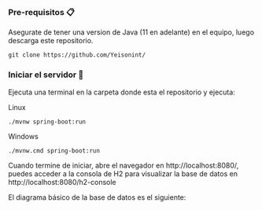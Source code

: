 ### Pre-requisitos 📋

Asegurate de tener una version de Java (11 en adelante) en el equipo, luego descarga este repositorio.

```
git clone https://github.com/Yeisonint/
```

### Iniciar el servidor 🔧

Ejecuta una terminal en la carpeta donde esta el repositorio y ejecuta:

Linux
```
./mvnw spring-boot:run 
```
Windows
```
./mvnw.cmd spring-boot:run 
```
Cuando termine de iniciar, abre el navegador en http://localhost:8080/, puedes acceder a la consola de H2 para visualizar la base de datos en http://localhost:8080/h2-console

El diagrama básico de la base de datos es el siguiente:

